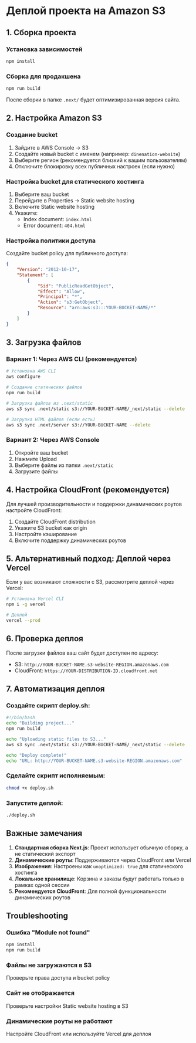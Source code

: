 # Деплой проекта на Amazon S3

## 1. Сборка проекта

### Установка зависимостей
```bash
npm install
```

### Сборка для продакшена
```bash
npm run build
```

После сборки в папке `.next/` будет оптимизированная версия сайта.

## 2. Настройка Amazon S3

### Создание bucket
1. Зайдите в AWS Console → S3
2. Создайте новый bucket с именем (например: `dinenation-website`)
3. Выберите регион (рекомендуется близкий к вашим пользователям)
4. Отключите блокировку всех публичных настроек (если нужно)

### Настройка bucket для статического хостинга
1. Выберите ваш bucket
2. Перейдите в Properties → Static website hosting
3. Включите Static website hosting
4. Укажите:
   - Index document: `index.html`
   - Error document: `404.html`

### Настройка политики доступа
Создайте bucket policy для публичного доступа:

```json
{
    "Version": "2012-10-17",
    "Statement": [
        {
            "Sid": "PublicReadGetObject",
            "Effect": "Allow",
            "Principal": "*",
            "Action": "s3:GetObject",
            "Resource": "arn:aws:s3:::YOUR-BUCKET-NAME/*"
        }
    ]
}
```

## 3. Загрузка файлов

### Вариант 1: Через AWS CLI (рекомендуется)
```bash
# Установка AWS CLI
aws configure

# Создание статических файлов
npm run build

# Загрузка файлов из .next/static
aws s3 sync .next/static s3://YOUR-BUCKET-NAME/_next/static --delete

# Загрузка HTML файлов (если есть)
aws s3 sync .next/server s3://YOUR-BUCKET-NAME --delete
```

### Вариант 2: Через AWS Console
1. Откройте ваш bucket
2. Нажмите Upload
3. Выберите файлы из папки `.next/static`
4. Загрузите файлы

## 4. Настройка CloudFront (рекомендуется)

Для лучшей производительности и поддержки динамических роутов настройте CloudFront:
1. Создайте CloudFront distribution
2. Укажите S3 bucket как origin
3. Настройте кэширование
4. Включите поддержку динамических роутов

## 5. Альтернативный подход: Деплой через Vercel

Если у вас возникают сложности с S3, рассмотрите деплой через Vercel:

```bash
# Установка Vercel CLI
npm i -g vercel

# Деплой
vercel --prod
```

## 6. Проверка деплоя

После загрузки файлов ваш сайт будет доступен по адресу:
- S3: `http://YOUR-BUCKET-NAME.s3-website-REGION.amazonaws.com`
- CloudFront: `https://YOUR-DISTRIBUTION-ID.cloudfront.net`

## 7. Автоматизация деплоя

### Создайте скрипт deploy.sh:
```bash
#!/bin/bash
echo "Building project..."
npm run build

echo "Uploading static files to S3..."
aws s3 sync .next/static s3://YOUR-BUCKET-NAME/_next/static --delete

echo "Deploy complete!"
echo "URL: http://YOUR-BUCKET-NAME.s3-website-REGION.amazonaws.com"
```

### Сделайте скрипт исполняемым:
```bash
chmod +x deploy.sh
```

### Запустите деплой:
```bash
./deploy.sh
```

## Важные замечания

1. **Стандартная сборка Next.js**: Проект использует обычную сборку, а не статический экспорт
2. **Динамические роуты**: Поддерживаются через CloudFront или Vercel
3. **Изображения**: Настроены как `unoptimized: true` для статического хостинга
4. **Локальное хранилище**: Корзина и заказы будут работать только в рамках одной сессии
5. **Рекомендуется CloudFront**: Для полной функциональности динамических роутов

## Troubleshooting

### Ошибка "Module not found"
```bash
npm install
npm run build
```

### Файлы не загружаются в S3
Проверьте права доступа и bucket policy

### Сайт не отображается
Проверьте настройки Static website hosting в S3

### Динамические роуты не работают
Настройте CloudFront или используйте Vercel для деплоя

